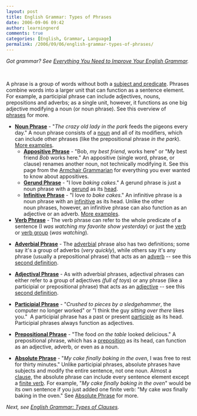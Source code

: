 ```yaml
---
layout: post
title: English Grammar: Types of Phrases
date: 2006-09-06 09:42
author: learningnerd
comments: true
categories: [English, Grammar, Language]
permalink: /2006/09/06/english-grammar-types-of-phrases/
---
```

<em>Got grammar? See </em><a href="http://learningnerd.wordpress.com/2006/09/26/everything-you-need-to-improve-your-english-grammar/"><em>Everything You Need to Improve Your English Grammar</em></a><em>.</em>
<p class="MsoNormal">&nbsp;</p>
A phrase is a group of words without both a <a href="http://learningnerd.wordpress.com/2006/09/10/english-grammar-basic-sentence-elements/" title="Basic Sentence Elements">subject and predicate</a>. Phrases combine words into a larger unit that can function as a sentence element. For example, a participial phrase can include adjectives, nouns, prepositions and adverbs; as a single unit, however, it functions as one big adjective modifying a noun (or noun phrase). See this overview of <a target="_blank" href="http://www.phon.ucl.ac.uk/home/dick/tta/phrases/phrases.htm">phrases</a> for more.
<ul>
	<li><a target="_blank" href="http://en.wikipedia.org/wiki/Noun_phrase"><strong>Noun Phrase</strong></a> - "<em>The crazy old lady in the park</em> feeds the pigeons every day." A noun phrase consists of a <a href="http://learningnerd.wordpress.com/2006/08/29/english-parts-of-speech-nouns-and-pronouns/" title="Nouns and Pronouns">noun</a> and all of its modifiers, which can include other phrases (like the prepositional phrase <em>in the park</em>). <a target="_blank" href="http://leo.stcloudstate.edu/grammar/phraseformulas.html#noun" title="Phrase Formulas - Noun Phrase">More examples</a>.
<ul>
	<li><a target="_blank" href="http://owl.english.purdue.edu/owl/resource/596/01/"><strong>Appositive Phrase</strong></a> - "Bob, <em>my best friend</em>, works here" or "My best friend <em>Bob</em> works here." An appositive (single word, phrase, or clause) renames another noun, not technically modifying it. See this page from the <a target="_blank" href="http://community-2.webtv.net/solis-boo/Grammar3/page7.html" title="Armchari Grammarian - Appositives">Armchair Grammarian</a> for everything you ever wanted to know about appositives.</li>
	<li><a target="_blank" href="http://leo.stcloudstate.edu/grammar/phraseformulas.html#gerund" title="Phrase Formulas - Gerund Phrase"><strong>Gerund Phrase</strong></a> - "I love <em>baking cakes</em>." A gerund phrase is just a noun phrase with a <a href="http://learningnerd.wordpress.com/2006/08/29/english-parts-of-speech-nouns-and-pronouns/#other" title="Nouns and Pronouns - Using Other Words as Nouns">gerund</a> as its <a target="_blank" href="http://en.wikipedia.org/wiki/Head_%28linguistics%29" title="Wikipedia - Head (linguistics)">head</a>.</li>
	<li><a target="_blank" href="http://leo.stcloudstate.edu/grammar/phraseformulas.html#infinitive" title="Phrase Formulas - Infinitive Phrase"><strong>Infinitive Phrase</strong></a> - "I love <em>to bake cakes</em>." An infinitive phrase is a noun phrase with an <a href="http://learningnerd.wordpress.com/2006/08/29/english-parts-of-speech-nouns-and-pronouns/#other" title="Nouns and Pronouns - Using Other Words as Nouns">infinitive</a> as its head. Unlike the other noun phrases, however, an infinitive phrase can also function as an adjective or an adverb. <a target="_blank" href="http://grammar.uoregon.edu/phrases/infinitiveP.html" title="Infinitive Phrase">More examples</a>.</li>
</ul>
</li>
	<li><a target="_blank" href="http://en.wikipedia.org/wiki/Verb_phrase"><strong>Verb Phrase</strong></a> - The verb phrase can refer to the whole predicate of a sentence (I <em>was watching my favorite show yesterday</em>) or just the <a href="http://learningnerd.wordpress.com/2006/08/31/english-parts-of-speech-verbs/" title="English Parts of Speech - Verbs">verb</a> or <a target="_blank" href="http://www.usingenglish.com/glossary/verb-group.html" title="UsingEnglish.com Glossary - Verb Group">verb group</a> (<em>was watching</em>)<em>.</em></li>
</ul>
<ul>
	<li><a target="_blank" href="http://en.wikipedia.org/wiki/Adverbial_phrase"><strong>Adverbial Phrase</strong></a> - The <a href="http://learningnerd.wordpress.com/2006/09/02/english-parts-of-speech-adjectives-determiners-and-adverbs/#adverbials" title="Adjectives, Determiners, and Adverbs - Adverbials">adverbial</a> phrase also has two definitions; some say it's a group of adverbs (<em>very quickly</em>), while others say it's any phrase (usually a prepositional phrase) that acts as an <a href="http://learningnerd.wordpress.com/2006/09/02/english-parts-of-speech-adjectives-determiners-and-adverbs/#adverbs" title="Adjectives, Determiners, and Adverbs - Adverbs">adverb</a> -- see this <a target="_blank" href="http://www.uottawa.ca/academic/arts/writcent/hypergrammar/phrfunc.html#phradv" title="The Function of Phrases - Adverb Phrases">second definition</a>.</li>
</ul>
<ul>
	<li><a target="_blank" href="http://en.wikipedia.org/wiki/Adjectival_phrase"><strong>Adjectival Phrase</strong></a> - As with adverbial phrases, adjectival phrases can either refer to a group of adjectives <em>(full of toys</em>) or any phrase (like a participial or prepositional phrase) that acts as an <a href="http://learningnerd.wordpress.com/2006/09/02/english-parts-of-speech-adjectives-determiners-and-adverbs/" title="Adjectives, Determiners, and Adverbs">adjective</a> -- see this <a target="_blank" href="http://www.uottawa.ca/academic/arts/writcent/hypergrammar/phrfunc.html#phradj" title="The Function of Phrases - Adjective Phrases">second definition</a>.</li>
</ul>
<ul>
	<li><a target="_blank" href="http://leo.stcloudstate.edu/grammar/phraseformulas.html#participial"><strong>Participial Phrase</strong></a> - "<em>Crushed to pieces by a sledgehammer</em>, the computer no longer worked" or "I think the guy <em>sitting over there</em> likes you."  A participial phrase has a past or present <a href="http://learningnerd.wordpress.com/2006/09/02/english-parts-of-speech-adjectives-determiners-and-adverbs/#other" title="Adjectives, Determiners, and Adverbs - Using Other Words as Adjectives">participle</a> as its head. Participial phrases always function as adjectives.</li>
</ul>
<ul>
	<li><a target="_blank" href="http://leo.stcloudstate.edu/grammar/phraseformulas.html#prepositional"><strong>Prepositional Phrase</strong></a> - "The food <em>on the table</em> looked delicious." A prepositional phrase, which has a <a href="http://learningnerd.wordpress.com/2006/09/04/english-parts-of-speech-prepositions-conjunctions-and-interjections/" title="Prepositions, Conjunctions, and Interjections">preposition</a> as its head, can function as an adjective, adverb, or even as a noun.</li>
</ul>
<ul>
	<li><a target="_blank" href="http://www.ucalgary.ca/UofC/eduweb/grammar/course/sentence/2_4e.htm#absolute"><strong>Absolute Phrase</strong></a> - "<em>My cake finally baking in the oven</em>, I was free to rest for thirty minutes." Unlike participial phrases, absolute phrases have subjects and modify the entire sentence, not one noun. Almost a <a href="http://learningnerd.wordpress.com/2006/09/08/english-grammar-types-of-clauses/" title="Types of Clauses">clause</a>, the absolute phrase can include every sentence element except a <a target="_blank" href="http://www.usingenglish.com/glossary/finite-verb.html" title="UsingEnglish.com Glossary - Finite Verbs">finite verb</a>. For example, "<em>My cake finally baking in the oven</em>" would be its own sentence if you just added one finite verb: "My cake <em>was </em>finally baking in the oven." See <a target="_blank" href="http://grammar.ccc.commnet.edu/grammar/phrases.htm#absolute" title="The Garden of Phrases - Absolute Phrase">Absolute Phrase</a> for more.</li>
</ul>
<em>Next, see </em><a href="http://learningnerd.wordpress.com/2006/09/08/english-grammar-types-of-clauses/"><em>English Grammar: Types of Clauses</em></a><em>.</em>
